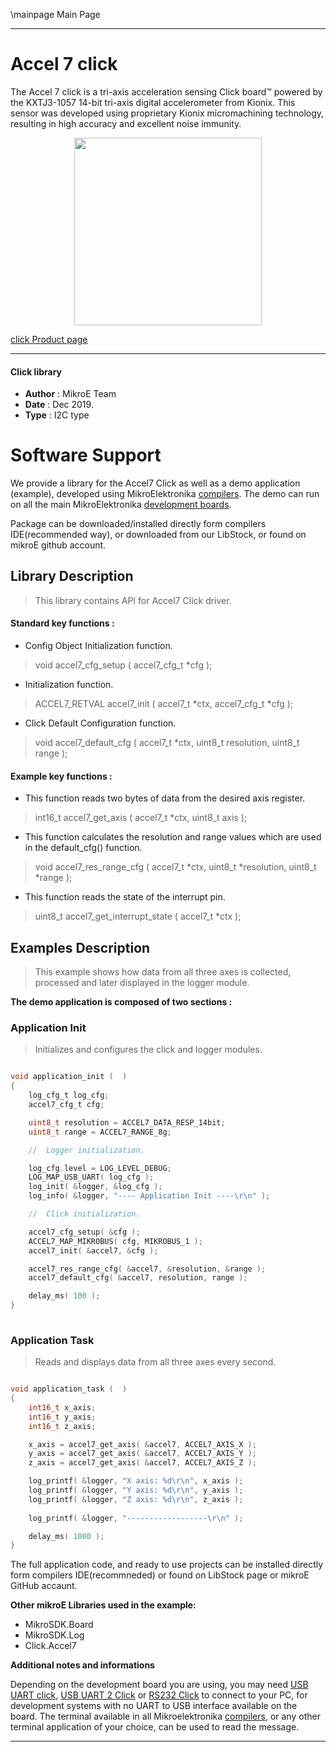 \mainpage Main Page
 
---
# Accel 7 click

The Accel 7 click is a tri-axis acceleration sensing Click board™ powered by the KXTJ3-1057 14-bit tri-axis digital accelerometer from Kionix.  This sensor was developed using proprietary Kionix micromachining technology, resulting in high accuracy and excellent noise immunity.

<p align="center">
  <img src="http://download.mikroe.com/images/click_for_ide/accel7_click.png" height=300px>
</p>

[click Product page](<https://www.mikroe.com/accel-7-click>)

---

#### Click library 

- **Author**        : MikroE Team
- **Date**          : Dec 2019.
- **Type**          : I2C type


# Software Support

We provide a library for the Accel7 Click 
as well as a demo application (example), developed using MikroElektronika 
[compilers](http://shop.mikroe.com/compilers). 
The demo can run on all the main MikroElektronika [development boards](http://shop.mikroe.com/development-boards).

Package can be downloaded/installed directly form compilers IDE(recommended way), or downloaded from our LibStock, or found on mikroE github account. 

## Library Description

> This library contains API for Accel7 Click driver.

#### Standard key functions :

- Config Object Initialization function.
> void accel7_cfg_setup ( accel7_cfg_t *cfg ); 
 
- Initialization function.
> ACCEL7_RETVAL accel7_init ( accel7_t *ctx, accel7_cfg_t *cfg );

- Click Default Configuration function.
> void accel7_default_cfg ( accel7_t *ctx, uint8_t resolution, uint8_t range );


#### Example key functions :

- This function reads two bytes of data from the desired axis register.
> int16_t accel7_get_axis ( accel7_t *ctx, uint8_t axis );
 
- This function calculates the resolution and range values which are used
  in the default_cfg() function.
> void accel7_res_range_cfg ( accel7_t *ctx, uint8_t *resolution, uint8_t *range );

- This function reads the state of the interrupt pin.
> uint8_t accel7_get_interrupt_state ( accel7_t *ctx );

## Examples Description

> This example shows how data from all three axes is collected, processed and later
  displayed in the logger module.

**The demo application is composed of two sections :**

### Application Init 

> Initializes and configures the click and logger modules.

```c

void application_init (  )
{
    log_cfg_t log_cfg;
    accel7_cfg_t cfg;

    uint8_t resolution = ACCEL7_DATA_RESP_14bit;
    uint8_t range = ACCEL7_RANGE_8g;

    //  Logger initialization.

    log_cfg.level = LOG_LEVEL_DEBUG;
    LOG_MAP_USB_UART( log_cfg );
    log_init( &logger, &log_cfg );
    log_info( &logger, "---- Application Init ----\r\n" );

    //  Click initialization.

    accel7_cfg_setup( &cfg );
    ACCEL7_MAP_MIKROBUS( cfg, MIKROBUS_1 );
    accel7_init( &accel7, &cfg );

    accel7_res_range_cfg( &accel7, &resolution, &range );
    accel7_default_cfg( &accel7, resolution, range );

    delay_ms( 100 );
}
  
```

### Application Task

> Reads and displays data from all three axes every second.

```c

void application_task (  )
{
    int16_t x_axis;
    int16_t y_axis;
    int16_t z_axis;

    x_axis = accel7_get_axis( &accel7, ACCEL7_AXIS_X );
    y_axis = accel7_get_axis( &accel7, ACCEL7_AXIS_Y );
    z_axis = accel7_get_axis( &accel7, ACCEL7_AXIS_Z );

    log_printf( &logger, "X axis: %d\r\n", x_axis );
    log_printf( &logger, "Y axis: %d\r\n", y_axis );
    log_printf( &logger, "Z axis: %d\r\n", z_axis );   
    
    log_printf( &logger, "------------------\r\n" );

    delay_ms( 1000 );
} 

```

The full application code, and ready to use projects can be  installed directly form compilers IDE(recommneded) or found on LibStock page or mikroE GitHub accaunt.

**Other mikroE Libraries used in the example:** 

- MikroSDK.Board
- MikroSDK.Log
- Click.Accel7

**Additional notes and informations**

Depending on the development board you are using, you may need 
[USB UART click](http://shop.mikroe.com/usb-uart-click), 
[USB UART 2 Click](http://shop.mikroe.com/usb-uart-2-click) or 
[RS232 Click](http://shop.mikroe.com/rs232-click) to connect to your PC, for 
development systems with no UART to USB interface available on the board. The 
terminal available in all Mikroelektronika 
[compilers](http://shop.mikroe.com/compilers), or any other terminal application 
of your choice, can be used to read the message.



---
